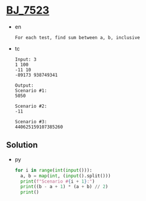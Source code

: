 # [BJ_7523](https://acmicpc.net/problem/7523)

* en

  ```en
  For each test, find sum between a, b, inclusive
  ```

* tc

  ```tc
  Input: 3
  1 100
  -11 10
  -89173 938749341

  Output:
  Scenario #1:
  5050

  Scenario #2:
  -11

  Scenario #3:
  440625159107385260
  ```

## Solution

* py

  ```py
  for i in range(int(input())):
    a, b = map(int, (input().split()))
    print(f"Scenario #{i + 1}:")
    print((b - a + 1) * (a + b) // 2)
    print()
  ```
